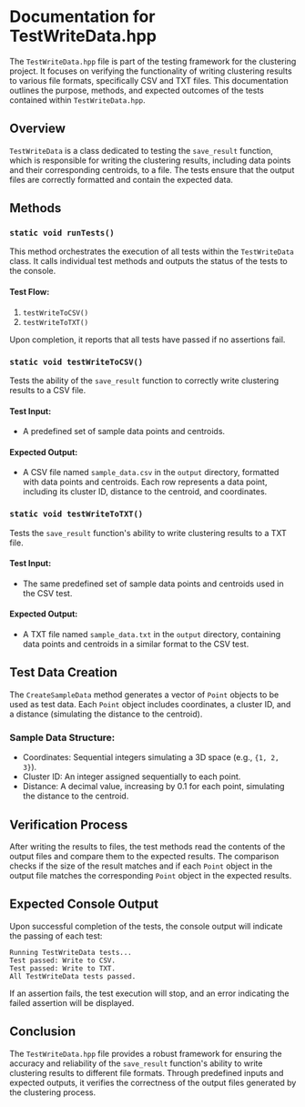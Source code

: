 # Documentation for TestWriteData.hpp

The `TestWriteData.hpp` file is part of the testing framework for the clustering project. It focuses on verifying the functionality of writing clustering results to various file formats, specifically CSV and TXT files. This documentation outlines the purpose, methods, and expected outcomes of the tests contained within `TestWriteData.hpp`.

## Overview

`TestWriteData` is a class dedicated to testing the `save_result` function, which is responsible for writing the clustering results, including data points and their corresponding centroids, to a file. The tests ensure that the output files are correctly formatted and contain the expected data.

## Methods

### `static void runTests()`

This method orchestrates the execution of all tests within the `TestWriteData` class. It calls individual test methods and outputs the status of the tests to the console.

#### Test Flow:
1. `testWriteToCSV()`
2. `testWriteToTXT()`

Upon completion, it reports that all tests have passed if no assertions fail.

### `static void testWriteToCSV()`

Tests the ability of the `save_result` function to correctly write clustering results to a CSV file.

#### Test Input:
- A predefined set of sample data points and centroids.

#### Expected Output:
- A CSV file named `sample_data.csv` in the `output` directory, formatted with data points and centroids. Each row represents a data point, including its cluster ID, distance to the centroid, and coordinates.

### `static void testWriteToTXT()`

Tests the `save_result` function's ability to write clustering results to a TXT file.

#### Test Input:
- The same predefined set of sample data points and centroids used in the CSV test.

#### Expected Output:
- A TXT file named `sample_data.txt` in the `output` directory, containing data points and centroids in a similar format to the CSV test.

## Test Data Creation

The `CreateSampleData` method generates a vector of `Point` objects to be used as test data. Each `Point` object includes coordinates, a cluster ID, and a distance (simulating the distance to the centroid).

### Sample Data Structure:
- Coordinates: Sequential integers simulating a 3D space (e.g., `{1, 2, 3}`).
- Cluster ID: An integer assigned sequentially to each point.
- Distance: A decimal value, increasing by 0.1 for each point, simulating the distance to the centroid.

## Verification Process

After writing the results to files, the test methods read the contents of the output files and compare them to the expected results. The comparison checks if the size of the result matches and if each `Point` object in the output file matches the corresponding `Point` object in the expected results.

## Expected Console Output

Upon successful completion of the tests, the console output will indicate the passing of each test:

```
Running TestWriteData tests...
Test passed: Write to CSV.
Test passed: Write to TXT.
All TestWriteData tests passed.
```

If an assertion fails, the test execution will stop, and an error indicating the failed assertion will be displayed.

## Conclusion

The `TestWriteData.hpp` file provides a robust framework for ensuring the accuracy and reliability of the `save_result` function's ability to write clustering results to different file formats. Through predefined inputs and expected outputs, it verifies the correctness of the output files generated by the clustering process.